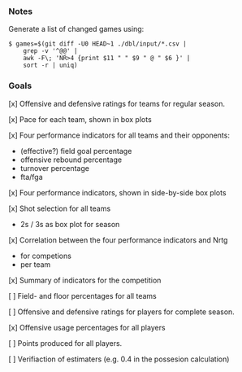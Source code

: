 ### Notes

Generate a list of changed games using:

    $ games=$(git diff -U0 HEAD~1 ./dbl/input/*.csv | 
        grep -v '^@@' | 
        awk -F\; 'NR>4 {print $11 " " $9 " @ " $6 }' | 
        sort -r | uniq)

### Goals

[x] Offensive and defensive ratings for teams for regular season.

[x] Pace for each team, shown in box plots

[x] Four performance indicators for all teams and their opponents:

 * (effective?) field goal percentage
 * offensive rebound percentage
 * turnover percentage
 * fta/fga

[x] Four performance indicators, shown in side-by-side box plots

[x] Shot selection for all teams

 * 2s / 3s as box plot for season

[x] Correlation between the four performance indicators and Nrtg

 * for competions
 * per team

[x] Summary of indicators for the competition
 
[ ] Field- and floor percentages for all teams

[ ] Offensive and defensive ratings for players for complete season.

[x] Offensive usage percentages for all players

[ ] Points produced for all players.

[ ] Verifiaction of estimaters (e.g. 0.4 in the possesion calculation)


